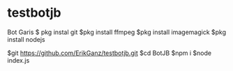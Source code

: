 # testbotjb
Bot Garis
$ pkg instal git
$pkg install ffmpeg
$pkg install imagemagick
$pkg install nodejs

$git https://github.com/ErikGanz/testbotjb.git
$cd BotJB
$npm i
$node index.js
